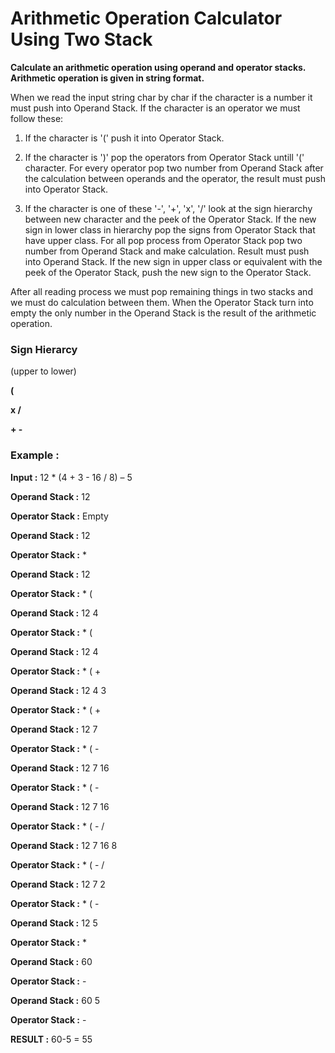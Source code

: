 # Arithmetic Operation Calculator Using Two Stack

**Calculate an arithmetic operation using operand and operator stacks. Arithmetic operation is given in string format.**

When we read the input string char by char if the character is a number it must push into Operand Stack. If the character is an operator we must follow these:

1. If the character is '(' push it into Operator Stack.

2. If the character is ')' pop the operators from Operator Stack untill '(' character. For every operator pop two number from Operand Stack after the calculation between operands and the operator, the result must push into Operator Stack.

3. If the character is one of these '-', '+', 'x', '/' look at the sign hierarchy between new character and the peek of the Operator Stack. If the new sign in lower class in hierarchy pop the signs from Operator Stack that have upper class. For all pop process from Operator Stack pop two number from Operand Stack and make calculation. Result must push into Operand Stack. If the new sign in upper class or equivalent with the peek of the Operator Stack, push the new sign to the Operator Stack. 

After all reading process we must pop remaining things in two stacks and we must do calculation between them. When the Operator Stack turn into empty the only number in the Operand Stack is the result of the arithmetic operation.

### Sign Hierarcy
(upper to lower)

   **(**

   **x /**

   **+ -**

### Example :

**Input :** 12 * (4 + 3 - 16 / 8) – 5

**Operand Stack :** 12

**Operator Stack :** Empty

**Operand Stack :** 12

**Operator Stack :** *

**Operand Stack :** 12

**Operator Stack :** * (

**Operand Stack :** 12 4

**Operator Stack :** * (

**Operand Stack :** 12 4

**Operator Stack :** * ( +

**Operand Stack :** 12 4 3

**Operator Stack :** * ( +

**Operand Stack :** 12 7

**Operator Stack :** * ( -

**Operand Stack :** 12 7 16

**Operator Stack :** * ( -

**Operand Stack :** 12 7 16

**Operator Stack :** * ( - /

**Operand Stack :** 12 7 16 8

**Operator Stack :** * ( - /

**Operand Stack :** 12 7 2

**Operator Stack :** * ( -

**Operand Stack :** 12 5

**Operator Stack :** *

**Operand Stack :** 60

**Operator Stack :** -

**Operand Stack :** 60 5

**Operator Stack :** -

**RESULT :** 60-5 = 55
